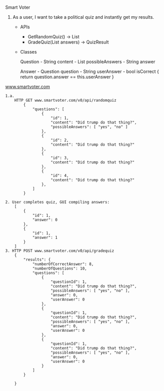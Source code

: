 Smart Voter

1. As a user, I want to take a political quiz and instantly get my results.
	- APIs
		- GetRandomQuiz() -> List<Question>
		- GradeQuiz(List<Answer> answers) -> QuizResult
	- Classes

		Question
			- String content
			- List<String> possibleAnswers
			- String answer

		Answer
			- Question question
			- String userAnswer
			- bool isCorrect {
				return question.answer == this.userAnswer
			}


www.smartvoter.com



	1.a. 
		HTTP GET www.smartvoter.com/v0/api/randomquiz
			{
				"questions": [
					{
						"id": 1,
						"content": "Did trump do that thing?",
						"possibleAnswers": [ "yes", "no" ]
					},
					{
						"id": 2,
						"content": "Did trump do that thing?"
					},
					{
						"id": 3,
						"content": "Did trump do that thing?"
					},
					{
						"id": 4,
						"content": "Did trump do that thing?"
					},
				]
			}

	2. User completes quiz, GUI compiling answers:
		[  
			{
				"id": 1,
				"answer": 0
			},
			{
				"id": 1,
				"answer": 1
			}
		]
	3. HTTP POST www.smartvoter.com/v0/api/gradequiz
		{
			"results": {
				"numberOfCorrectAnswer": 8,
				"numberOfQuestions": 10,
				"questions": [
					{
						"questionId": 1,
						"content": "Did trump do that thing?",
						"possibleAnswers": [ "yes", "no" ],
						"answer": 0,
						"userAnswer": 0
					},
					{
						"questionId": 1,
						"content": "Did trump do that thing?",
						"possibleAnswers": [ "yes", "no" ],
						"answer": 0,
						"userAnswer": 0
					},
					{
						"questionId": 1,
						"content": "Did trump do that thing?",
						"possibleAnswers": [ "yes", "no" ],
						"answer": 0,
						"userAnswer": 0
					}
				]
			}

		}
